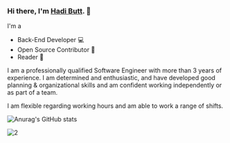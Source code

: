 ### Hi there, I'm [Hadi Butt](https://hadibuttt.github.io/).  👋

I'm a 

- Back-End Developer :computer:
- Open Source Contributor :raised_hands:
- Reader :book:

I am a professionally qualified Software Engineer with more than 3 years of experience. I am determined and enthusiastic, and have developed good planning & organizational skills and am confident working independently or as part of a team. 

I am flexible regarding working hours and am able to work a range of shifts.
 
![Anurag's GitHub stats](https://github-readme-stats.vercel.app/api?username=HadiButtt&theme=vue)

![2](https://user-images.githubusercontent.com/58470182/110176812-ba55b180-7e25-11eb-8f8b-6f4aaa4a9b1f.jpeg)            
